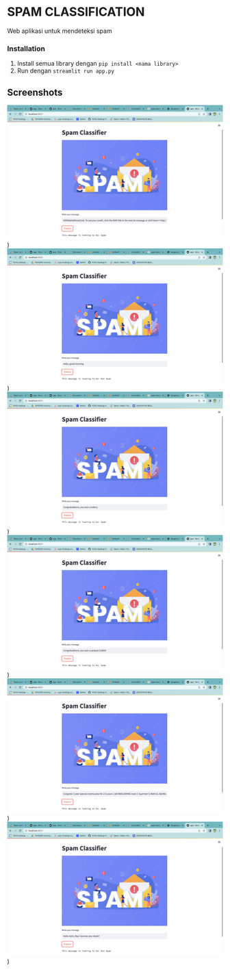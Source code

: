 
# SPAM CLASSIFICATION

Web aplikasi untuk mendeteksi spam

### Installation
1. Install semua library dengan `pip install <nama library>`
2. Run dengan `streamlit run app.py`


## Screenshots

![App Screenshot](/screenshot/ss1.png))
![App Screenshot](/screenshot/ss2.png))
![App Screenshot](/screenshot/ss3.png))
![App Screenshot](/screenshot/ss4.png))
![App Screenshot](/screenshot/ss5.png))
![App Screenshot](/screenshot/ss6.png))




